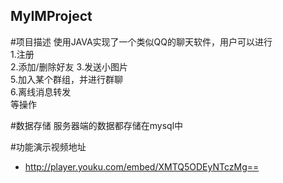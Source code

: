 ## MyIMProject

#项目描述
使用JAVA实现了一个类似QQ的聊天软件，用户可以进行  
1.注册  
2.添加/删除好友
3.发送小图片  
5.加入某个群组，并进行群聊  
6.离线消息转发  
等操作

#数据存储
服务器端的数据都存储在mysql中

#功能演示视频地址  

* http://player.youku.com/embed/XMTQ5ODEyNTczMg==
